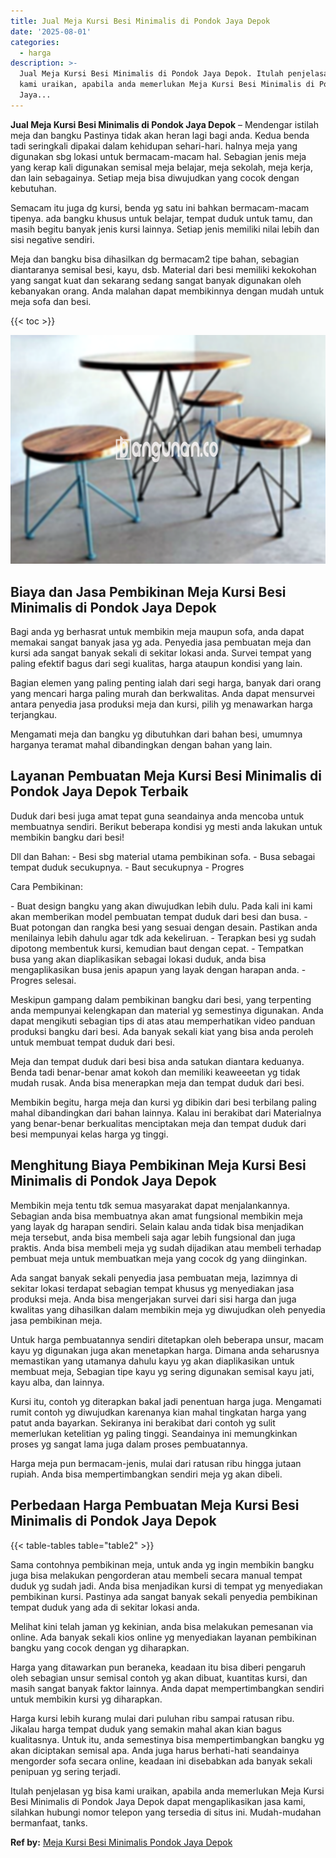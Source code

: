 ```yaml
---
title: Jual Meja Kursi Besi Minimalis di Pondok Jaya Depok
date: '2025-08-01'
categories:
  - harga
description: >-
  Jual Meja Kursi Besi Minimalis di Pondok Jaya Depok. Itulah penjelasan yg bisa
  kami uraikan, apabila anda memerlukan Meja Kursi Besi Minimalis di Pondok
  Jaya...
---
```


**Jual Meja Kursi Besi Minimalis di Pondok Jaya Depok** – Mendengar istilah meja dan bangku Pastinya tidak akan heran lagi bagi anda. Kedua benda tadi seringkali dipakai dalam kehidupan sehari-hari. halnya meja yang digunakan sbg lokasi untuk bermacam-macam hal. Sebagian jenis meja yang kerap kali digunakan semisal meja belajar, meja sekolah, meja kerja, dan lain sebagainya. Setiap meja bisa diwujudkan yang cocok dengan kebutuhan.

Semacam itu juga dg kursi, benda yg satu ini bahkan bermacam-macam tipenya. ada bangku khusus untuk belajar, tempat duduk untuk tamu, dan masih begitu banyak jenis kursi lainnya. Setiap jenis memiliki nilai lebih dan sisi negative sendiri.

Meja dan bangku bisa dihasilkan dg bermacam2 tipe bahan, sebagian diantaranya semisal besi, kayu, dsb. Material dari besi memiliki kekokohan yang sangat kuat dan sekarang sedang sangat banyak digunakan oleh kebanyakan orang. Anda malahan dapat membikinnya dengan mudah untuk meja sofa dan besi.

{{< toc >}}

![Jual Meja Kursi Besi Minimalis di Pondok Jaya Depok](/images/jual-meja-besi-murah16.png)

## Biaya dan Jasa Pembikinan Meja Kursi Besi Minimalis di Pondok Jaya Depok

Bagi anda yg berhasrat untuk membikin meja maupun sofa, anda dapat memakai sangat banyak jasa yg ada. Penyedia jasa pembuatan meja dan kursi ada sangat banyak sekali di sekitar lokasi anda. Survei tempat yang paling efektif bagus dari segi kualitas, harga ataupun kondisi yang lain.

Bagian elemen yang paling penting ialah dari segi harga, banyak dari orang yang mencari harga paling murah dan berkwalitas. Anda dapat mensurvei antara penyedia jasa produksi meja dan kursi, pilih yg menawarkan harga terjangkau.

Mengamati meja dan bangku yg dibutuhkan dari bahan besi, umumnya harganya teramat mahal dibandingkan dengan bahan yang lain.

## Layanan Pembuatan Meja Kursi Besi Minimalis di Pondok Jaya Depok Terbaik

Duduk dari besi juga amat tepat guna seandainya anda mencoba untuk membuatnya sendiri. Berikut beberapa kondisi yg mesti anda lakukan untuk membikin bangku dari besi!

Dll dan Bahan: - Besi sbg material utama pembikinan sofa. - Busa sebagai tempat duduk secukupnya. - Baut secukupnya - Progres

Cara Pembikinan:

\- Buat design bangku yang akan diwujudkan lebih dulu. Pada kali ini kami akan memberikan model pembuatan tempat duduk dari besi dan busa. - Buat potongan dan rangka besi yang sesuai dengan desain. Pastikan anda menilainya lebih dahulu agar tdk ada kekeliruan. - Terapkan besi yg sudah dipotong membentuk kursi, kemudian baut dengan cepat. - Tempatkan busa yang akan diaplikasikan sebagai lokasi duduk, anda bisa mengaplikasikan busa jenis apapun yang layak dengan harapan anda. - Progres selesai.

Meskipun gampang dalam pembikinan bangku dari besi, yang terpenting anda mempunyai kelengkapan dan material yg semestinya digunakan. Anda dapat mengikuti sebagian tips di atas atau memperhatikan video panduan produksi bangku dari besi. Ada banyak sekali kiat yang bisa anda peroleh untuk membuat tempat duduk dari besi.

Meja dan tempat duduk dari besi bisa anda satukan diantara keduanya. Benda tadi benar-benar amat kokoh dan memiliki keaweeetan yg tidak mudah rusak. Anda bisa menerapkan meja dan tempat duduk dari besi.

Membikin begitu, harga meja dan kursi yg dibikin dari besi terbilang paling mahal dibandingkan dari bahan lainnya. Kalau ini berakibat dari Materialnya yang benar-benar berkualitas menciptakan meja dan tempat duduk dari besi mempunyai kelas harga yg tinggi.

## Menghitung Biaya Pembikinan Meja Kursi Besi Minimalis di Pondok Jaya Depok

Membikin meja tentu tdk semua masyarakat dapat menjalankannya. Sebagian anda bisa membuatnya akan amat fungsional membikin meja yang layak dg harapan sendiri. Selain kalau anda tidak bisa menjadikan meja tersebut, anda bisa membeli saja agar lebih fungsional dan juga praktis. Anda bisa membeli meja yg sudah dijadikan atau membeli terhadap pembuat meja untuk membuatkan meja yang cocok dg yang diinginkan.

Ada sangat banyak sekali penyedia jasa pembuatan meja, lazimnya di sekitar lokasi terdapat sebagian tempat khusus yg menyediakan jasa produksi meja. Anda bisa mengerjakan survei dari sisi harga dan juga kwalitas yang dihasilkan dalam membikin meja yg diwujudkan oleh penyedia jasa pembikinan meja.

Untuk harga pembuatannya sendiri ditetapkan oleh beberapa unsur, macam kayu yg digunakan juga akan menetapkan harga. Dimana anda seharusnya memastikan yang utamanya dahulu kayu yg akan diaplikasikan untuk membuat meja, Sebagian tipe kayu yg sering digunakan semisal kayu jati, kayu alba, dan lainnya.

Kursi itu, contoh yg diterapkan bakal jadi penentuan harga juga. Mengamati rumit contoh yg diwujudkan karenanya kian mahal tingkatan harga yang patut anda bayarkan. Sekiranya ini berakibat dari contoh yg sulit memerlukan ketelitian yg paling tinggi. Seandainya ini memungkinkan proses yg sangat lama juga dalam proses pembuatannya.

Harga meja pun bermacam-jenis, mulai dari ratusan ribu hingga jutaan rupiah. Anda bisa mempertimbangkan sendiri meja yg akan dibeli.

## Perbedaan Harga Pembuatan Meja Kursi Besi Minimalis di Pondok Jaya Depok

{{< table-tables table="table2" >}}

Sama contohnya pembikinan meja, untuk anda yg ingin membikin bangku juga bisa melakukan pengorderan atau membeli secara manual tempat duduk yg sudah jadi. Anda bisa menjadikan kursi di tempat yg menyediakan pembikinan kursi. Pastinya ada sangat banyak sekali penyedia pembikinan tempat duduk yang ada di sekitar lokasi anda.

Melihat kini telah jaman yg kekinian, anda bisa melakukan pemesanan via online. Ada banyak sekali kios online yg menyediakan layanan pembikinan bangku yang cocok dengan yg diharapkan.

Harga yang ditawarkan pun beraneka, keadaan itu bisa diberi pengaruh oleh sebagian unsur semisal contoh yg akan dibuat, kuantitas kursi, dan masih sangat banyak faktor lainnya. Anda dapat mempertimbangkan sendiri untuk membikin kursi yg diharapkan.

Harga kursi lebih kurang mulai dari puluhan ribu sampai ratusan ribu. Jikalau harga tempat duduk yang semakin mahal akan kian bagus kualitasnya. Untuk itu, anda semestinya bisa mempertimbangkan bangku yg akan diciptakan semisal apa. Anda juga harus berhati-hati seandainya mengorder sofa secara online, keadaan ini disebabkan ada banyak sekali penipuan yg sering terjadi.

Itulah penjelasan yg bisa kami uraikan, apabila anda memerlukan Meja Kursi Besi Minimalis di Pondok Jaya Depok dapat mengaplikasikan jasa kami, silahkan hubungi nomor telepon yang tersedia di situs ini. Mudah-mudahan bermanfaat, tanks.

**Ref by:** [Meja Kursi Besi Minimalis Pondok Jaya Depok](https://id.wikipedia.org/wiki/Meja)
